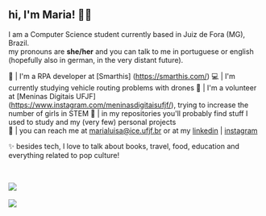 ## hi, I'm Maria! 👋🏻

I am a Computer Science student currently based in Juiz de Fora (MG), Brazil.       
my pronouns are **she/her** and you can talk to me in portuguese or english (hopefully also in german, in the very distant future).

  💼 | I'm a RPA developer at [Smarthis] (https://smarthis.com/)
  💻 | I'm currently studying vehicle routing problems with drones
  💖 | I'm a volunteer at [Meninas Digitais UFJF] (https://www.instagram.com/meninasdigitaisufjf/), trying to increase the number of girls in STEM
  👀 | in my repositories you'll probably find stuff I used to study and my (very few) personal projects  
  📧 | you can reach me at marialuisa@ice.ufjf.br or at my [linkedin](https://www.linkedin.com/in/maria-lu%C3%ADsa-riolino-guimar%C3%A3es/) | [instagram](https://www.instagram.com/marialuisarg_/)

✨ besides tech, I love to talk about books, travel, food, education and everything related to pop culture!

##

<br>
<a href="https://github.com/marialuisarg">
  <img width="auto" height="auto" align="center" src="https://github-readme-stats.vercel.app/api?username=marialuisarg&show_icons=true&theme=tokyonight&hide_border=true&include_all_commits=true&count_private=true" />
</a>

<br>
<br>

<a href="https://github.com/marialuisarg">
  <img width="auto" height="auto" align="center" src="https://github-readme-stats.vercel.app/api/top-langs/?username=marialuisarg&layout=compact&theme=tokyonight&hide_border=true" />
</a>
